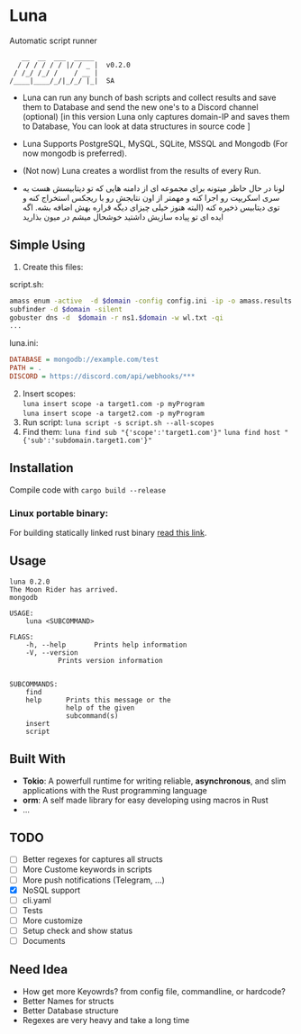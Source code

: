
# Luna 
Automatic script runner

```
   __  __  ___  _____ 
  / / / / / / |/ / _ |  v0.2.0
 / /_/ /_/ /    / __ |        
/____|____/_/|_/_/ |_|  SA    

```
- Luna can run any bunch of bash scripts and collect results and save them to Database and send the new one's to a Discord channel (optional) [in this version Luna only captures domain-IP and saves them to Database, You can look at data structures in source code ]
- Luna Supports PostgreSQL, MySQL, SQLite, MSSQL and Mongodb (For now mongodb is preferred).
- (Not now) Luna creates a wordlist from the results of every Run.

- لونا در حال حاظر میتونه برای مجموعه ای از دامنه هایی که تو دیتابیسش هست یه سری اسکریپت رو اجرا کنه و مهمتر از اون نتایجش رو با ریجکس استخراج کنه و توی دیتابیس ذخیره کنه (البته هنوز خیلی چیزای دیگه قراره بهش اضافه بشه. اگه ایده ای تو پیاده سازیش داشتید خوشحال میشم در میون بذارید


## Simple Using

1. Create this files:  

script.sh:
```bash
amass enum -active  -d $domain -config config.ini -ip -o amass.results -dir amass
subfinder -d $domain -silent
gobuster dns -d  $domain -r ns1.$domain -w wl.txt -qi
...
```
luna.ini:
```ini
DATABASE = mongodb://example.com/test
PATH = .
DISCORD = https://discord.com/api/webhooks/***
```
2. Insert scopes:  
`luna insert scope -a target1.com -p myProgram`  
`luna insert scope -a target2.com -p myProgram` 
3. Run script:
`luna script -s script.sh --all-scopes `
4. Find them:
`luna find sub "{'scope':'target1.com'}"`
`luna find host "{'sub':'subdomain.target1.com'}"`

## Installation   

Compile code with `cargo build --release`   

### Linux portable binary:
For building statically linked rust binary [read this link](https://blog.davidvassallo.me/2021/06/10/lessons-learned-building-statically-linked-rust-binaries-openssl/).



## Usage

```
luna 0.2.0
The Moon Rider has arrived.
mongodb

USAGE:
    luna <SUBCOMMAND>

FLAGS:
    -h, --help       Prints help information
    -V, --version
            Prints version information


SUBCOMMANDS:
    find      
    help      Prints this message or the
              help of the given
              subcommand(s)
    insert    
    script    
```
   

## Built With
- **Tokio**: A powerfull runtime for writing reliable, **asynchronous**, and slim applications with the Rust programming language
- **orm**: A self made library for easy developing using macros in Rust
- ...

## TODO
- [ ] Better regexes for captures all structs
- [ ] More Custome keywords in scripts
- [ ] More push notifications (Telegram, ...)
- [x] NoSQL support
- [ ] cli.yaml
- [ ] Tests
- [ ] More customize
- [ ] Setup check and show status
- [ ] Documents

## Need Idea
- How get more Keyowrds? from config file, commandline, or hardcode?
- Better Names for structs
- Better Database structure
- Regexes are very heavy and take a long time

